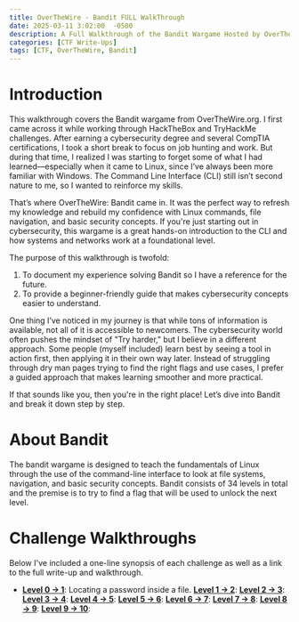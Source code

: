 ```yaml
---
title: OverTheWire - Bandit FULL WalkThrough
date: 2025-03-11 3:02:00  -0500
description: A Full Walkthrough of the Bandit Wargame Hosted by OverTheWire.org
categories: [CTF Write-Ups]
tags: [CTF, OverTheWire, Bandit]
---
```


# Introduction

This walkthrough covers the Bandit wargame from OverTheWire.org. I first came across it while working through HackTheBox and TryHackMe challenges. After earning a cybersecurity degree and several CompTIA certifications, I took a short break to focus on job hunting and work. But during that time, I realized I was starting to forget some of what I had learned—especially when it came to Linux, since I’ve always been more familiar with Windows. The Command Line Interface (CLI) still isn’t second nature to me, so I wanted to reinforce my skills.

That’s where OverTheWire: Bandit came in. It was the perfect way to refresh my knowledge and rebuild my confidence with Linux commands, file navigation, and basic security concepts. If you're just starting out in cybersecurity, this wargame is a great hands-on introduction to the CLI and how systems and networks work at a foundational level.

The purpose of this walkthrough is twofold:

  1. To document my experience solving Bandit so I have a reference for the future.
  2. To provide a beginner-friendly guide that makes cybersecurity concepts easier to       understand.
    
One thing I’ve noticed in my journey is that while tons of information is available, not all of it is accessible to newcomers. The cybersecurity world often pushes the mindset of "Try harder," but I believe in a different approach. Some people (myself included) learn best by seeing a tool in action first, then applying it in their own way later. Instead of struggling through dry man pages trying to find the right flags and use cases, I prefer a guided approach that makes learning smoother and more practical.

If that sounds like you, then you're in the right place! Let’s dive into Bandit and break it down step by step.

# About Bandit

The bandit wargame is designed to teach the fundamentals of Linux through the use of the command-line interface to look at file systems, navigation, and basic security concepts. Bandit consists of 34 levels in total and the premise is to try to find a flag that will be used to unlock the next level.

# Challenge Walkthroughs

Below I've included a one-line synopsis of each challenge as well as a link to the full write-up and walkthrough.

 - [**Level 0 → 1**](https://tylerpacey.github.io/posts/Bandit0-Walkthrough/): Locating a password inside a file.
[**Level 1 → 2**](https://tylerpacey.github.io/posts/Bandit1-Walkthrough/):
[**Level 2 → 3**](https://tylerpacey.github.io/posts/Bandit2-Walkthrough/):
[**Level 3 → 4**](https://tylerpacey.github.io/posts/Bandit3-Walkthrough/):
[**Level 4 → 5**](https://tylerpacey.github.io/posts/Bandit4-Walkthrough/):
[**Level 5 → 6**](https://tylerpacey.github.io/posts/Bandit5-Walkthrough/):
[**Level 6 → 7**](https://tylerpacey.github.io/posts/Bandit6-Walkthrough/):
[**Level 7 → 8**](https://tylerpacey.github.io/posts/Bandit7-Walkthrough/):
[**Level 8 → 9**](https://tylerpacey.github.io/posts/Bandit8-Walkthrough/):
[**Level 9 → 10**](https://tylerpacey.github.io/posts/Bandit9-Walkthrough/):
